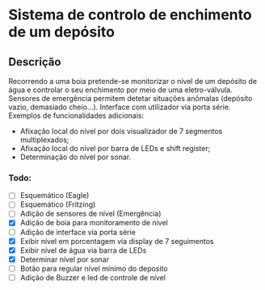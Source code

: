 # Sistema de controlo de enchimento de um depósito

## Descrição

Recorrendo a uma boia pretende-se monitorizar o nível de um depósito de água e controlar o seu enchimento por meio de uma eletro-válvula. Sensores de emergência permitem detetar situações anômalas (depósito vazio, demasiado cheio...). Interface com utilizador via porta série. Exemplos de funcionalidades adicionais:

- Afixação local do nível por dois visualizador de 7 segmentos multiplexados;
- Afixação local do nível por barra de LEDs e shift register;
- Determinação do nível por sonar.

### Todo:

- [ ] Esquemático (Eagle)
- [ ] Esquemático (Fritzing)
- [ ] Adição de sensores de nível (Emergência)
- [x] Adição de boia para monitoramento de nível
- [ ] Adição de interface via porta série
- [x] Exibir nível em porcentagem via display de 7 seguimentos
- [x] Exibir nível de água via barra de LEDs
- [x] Determinar nível por sonar
- [ ] Botão para regular nível mínimo do deposito
- [ ] Adição de Buzzer e led de controle de nível
